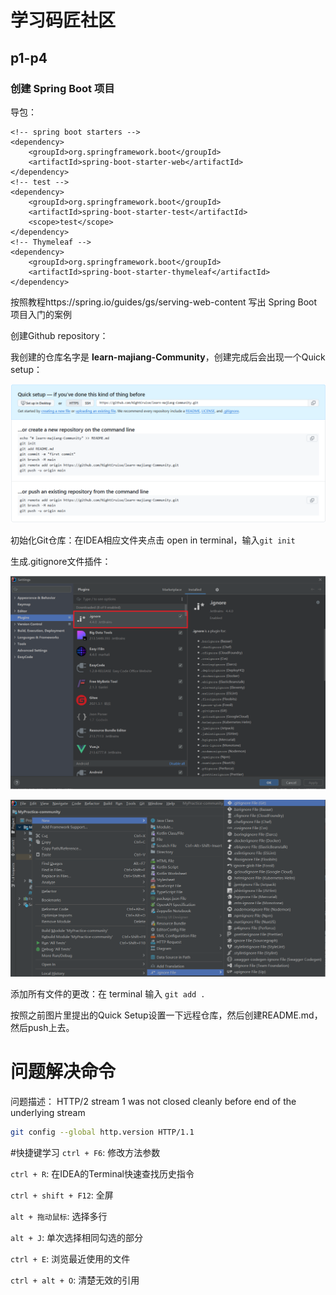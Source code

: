 # 学习码匠社区

## p1-p4
### 创建 Spring Boot 项目
导包：
~~~maven
<!-- spring boot starters -->
<dependency>
    <groupId>org.springframework.boot</groupId>
    <artifactId>spring-boot-starter-web</artifactId>
</dependency>
<!-- test -->
<dependency>
    <groupId>org.springframework.boot</groupId>
    <artifactId>spring-boot-starter-test</artifactId>
    <scope>test</scope>
</dependency>
<!-- Thymeleaf -->
<dependency>
    <groupId>org.springframework.boot</groupId>
    <artifactId>spring-boot-starter-thymeleaf</artifactId>
</dependency>
~~~
按照教程https://spring.io/guides/gs/serving-web-content 写出 Spring Boot 项目入门的案例

创建Github repository：

我创建的仓库名字是 **learn-majiang-Community**，创建完成后会出现一个Quick setup：

![image-20240726235820945](README.assets/image-20240726235820945.png)

初始化Git仓库：在IDEA相应文件夹点击 open in terminal，输入`git init`

生成.gitignore文件插件：

![image-20240727001043322](README.assets/image-20240727001043322.png)

![image-20240727001227882](README.assets/image-20240727001227882.png)

添加所有文件的更改：在 terminal 输入 `git add .`

按照之前图片里提出的Quick Setup设置一下远程仓库，然后创建README.md，然后push上去。

# 问题解决命令
问题描述：
HTTP/2 stream 1 was not closed cleanly before end of the underlying stream
~~~bash
git config --global http.version HTTP/1.1
~~~

#快捷键学习
`ctrl + F6`: 修改方法参数

`ctrl + R`: 在IDEA的Terminal快速查找历史指令

`ctrl + shift + F12`: 全屏

`alt + 拖动鼠标`: 选择多行

`alt + J`: 单次选择相同勾选的部分

`ctrl + E`: 浏览最近使用的文件

`ctrl + alt + O`: 清楚无效的引用
